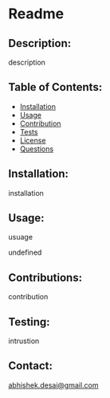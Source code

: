  # Readme
  
## Description: 
   description

## Table of Contents: 
- [Installation](#installation)
- [Usage](#usage)
- [Contribution](#contribution)
- [Tests](#tests)
- [License](#license)
- [Questions](#questions)
   
## Installation: 
   installation
  
## Usage: 
   usuage

undefined


  
## Contributions: 
   contribution
   
## Testing: 
   intrustion
   
## Contact: 
   abhishek.desai@gmail.com